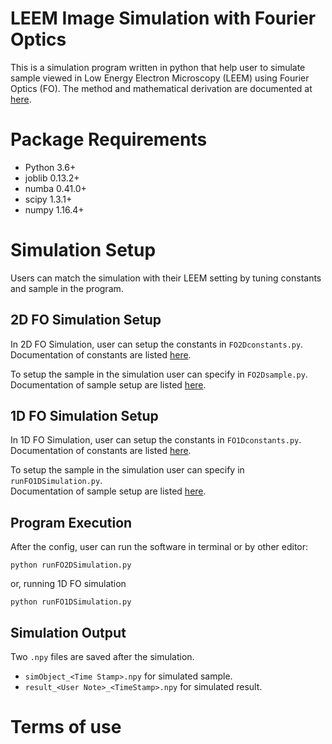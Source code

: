 # LEEM Image Simulation with Fourier Optics

This is a simulation program written in python that help user to simulate sample viewed in Low Energy Electron Microscopy (LEEM) using Fourier Optics (FO). The method and mathematical derivation are documented at [here](https://www.sciencedirect.com/science/article/abs/pii/S0304399118304418).


# Package Requirements
- Python 3.6+
- joblib 0.13.2+
- numba 0.41.0+
- scipy 1.3.1+
- numpy 1.16.4+

# Simulation Setup
Users can match the simulation with their LEEM setting by tuning constants and sample in the program.

## 2D FO Simulation Setup
In 2D FO Simulation, user can setup the constants in `FO2Dconstants.py`.  
Documentation of constants are listed [here](https://github.com/klwlau/LEEM-Fourier-Optics/blob/master/docs/FO2Dconstants.md).

To setup the sample in the simulation user can specify in `FO2Dsample.py`.  
Documentation of sample setup are listed [here](https://github.com/klwlau/LEEM-Fourier-Optics/blob/master/docs/FO2Dsample.md).

## 1D FO Simulation Setup
In 1D FO Simulation, user can setup the constants in `FO1Dconstants.py`.  
Documentation of constants are listed [here](https://github.com/klwlau/LEEM-Fourier-Optics/blob/master/docs/FO1Dconstants.md).

To setup the sample in the simulation user can specify in `runFO1DSimulation.py`.  
Documentation of sample setup are listed [here](https://github.com/klwlau/LEEM-Fourier-Optics/blob/master/docs/FO1Dsample.md).


## Program Execution

After the config, user can run the software in terminal or by other editor:

```
python runFO2DSimulation.py
```

or, running 1D FO simulation

```
python runFO1DSimulation.py
```


## Simulation Output
Two `.npy` files are saved after the simulation. 
- `simObject_<Time Stamp>.npy` for simulated sample.
- `result_<User Note>_<TimeStamp>.npy` for simulated result.

# Terms of use

